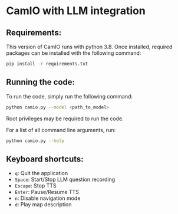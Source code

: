 # CamIO with LLM integration

## Requirements:

This version of CamIO runs with python 3.8. Once installed, required packages can be installed with the following command:

```bash
pip install -r requirements.txt
```

## Running the code:

To run the code, simply run the following command:

```bash
python camio.py --model <path_to_model>
```

Root privileges may be required to run the code.

For a list of all command line arguments, run:

```bash
python camio.py --help
```

## Keyboard shortcuts:

- `q`: Quit the application
- `Space`: Start/Stop LLM question recording
- `Escape`: Stop TTS
- `Enter`: Pause/Resume TTS
- `n`: Disable navigation mode
- `d`: Play map description
